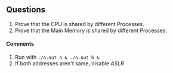 ## Questions
1. Prove that the CPU is shared by different Processes.
2. Prove that the Main Memory is shared by different Processes.

#### Comments
1. Run with ```./a.out a & ./a.out b &```
2. If both addresses aren't same, disable *ASLR*